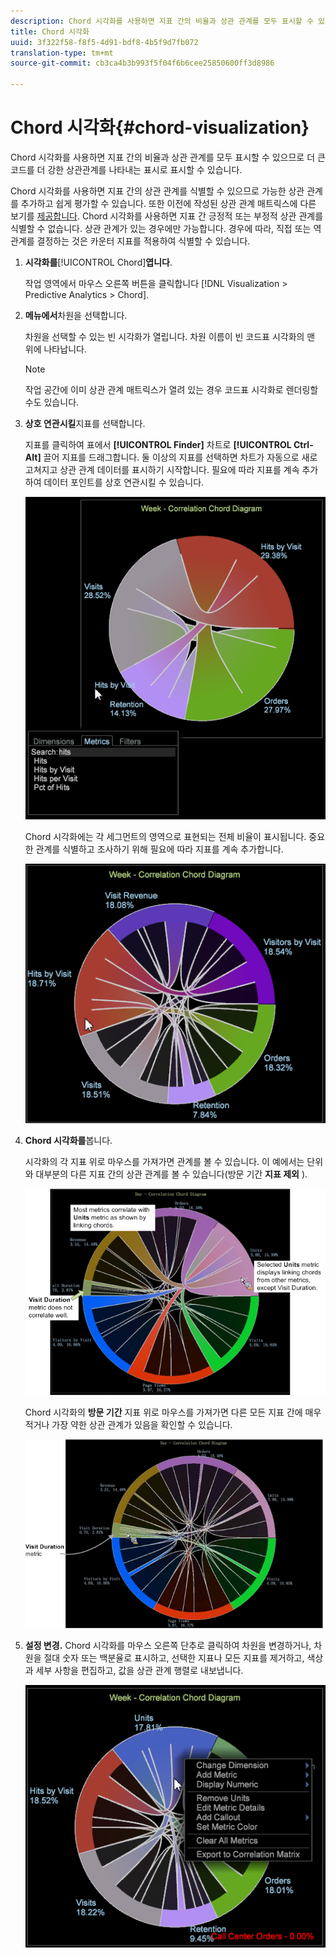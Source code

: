 ```yaml
---
description: Chord 시각화를 사용하면 지표 간의 비율과 상관 관계를 모두 표시할 수 있으므로 더 큰 코드를 더 강한 상관관계를 나타내는 표시로 표시할 수 있습니다.
title: Chord 시각화
uuid: 3f322f58-f8f5-4d91-bdf8-4b5f9d7fb072
translation-type: tm+mt
source-git-commit: cb3ca4b3b993f5f04f6b6cee25850600ff3d8986

---
```



# Chord 시각화{#chord-visualization}

Chord 시각화를 사용하면 지표 간의 비율과 상관 관계를 모두 표시할 수 있으므로 더 큰 코드를 더 강한 상관관계를 나타내는 표시로 표시할 수 있습니다.

Chord 시각화를 사용하면 지표 간의 상관 관계를 식별할 수 있으므로 가능한 상관 관계를 추가하고 쉽게 평가할 수 있습니다. 또한 이전에 작성된 상관 관계 매트릭스에 다른 보기를 [제공합니다](https://docs.adobe.com/content/help/en/data-workbench/using/client/analysis-visualizations/correlation-analysis/c-correlation-analysis.html). Chord 시각화를 사용하면 지표 간 긍정적 또는 부정적 상관 관계를 식별할 수 없습니다. 상관 관계가 있는 경우에만 가능합니다. 경우에 따라, 직접 또는 역 관계를 결정하는 것은 카운터 지표를 적용하여 식별할 수 있습니다.

1. **시각화를&#x200B;**[!UICONTROL Chord]**엽니다**.

   작업 영역에서 마우스 오른쪽 버튼을 클릭합니다 [!DNL Visualization > Predictive Analytics > Chord].

1. **메뉴에서**&#x200B;차원을 선택합니다.

   차원을 선택할 수 있는 빈 시각화가 열립니다. 차원 이름이 빈 코드표 시각화의 맨 위에 나타납니다.

   >[!NOTE]
   >
   >작업 공간에 이미 상관 관계 매트릭스가 열려 있는 경우 코드표 시각화로 렌더링할 수도 있습니다.

1. **상호 연관시킬**&#x200B;지표를 선택합니다.

   지표를 클릭하여 표에서 **[!UICONTROL Finder]** 차트로 **[!UICONTROL Ctrl-Alt]** 끌어 지표를 드래그합니다. 둘 이상의 지표를 선택하면 차트가 자동으로 새로 고쳐지고 상관 관계 데이터를 표시하기 시작합니다. 필요에 따라 지표를 계속 추가하여 데이터 포인트를 상호 연관시킬 수 있습니다.

   ![](assets/chord_drag_metric.png)

   Chord 시각화에는 각 세그먼트의 영역으로 표현되는 전체 비율이 표시됩니다. 중요한 관계를 식별하고 조사하기 위해 필요에 따라 지표를 계속 추가합니다.

   ![](assets/chord_selected.png)

1. **Chord 시각화를**&#x200B;봅니다.

   시각화의 각 지표 위로 마우스를 가져가면 관계를 볼 수 있습니다. 이 예에서는 단위와 대부분의 다른 지표 간의 상관 관계를 볼 수 있습니다(방문 기간 **지표 제외** ).

   ![](assets/chord_visualization_1.png)

   Chord 시각화의 **방문 기간** 지표 위로 마우스를 가져가면 다른 모든 지표 간에 매우 적거나 가장 약한 상관 관계가 있음을 확인할 수 있습니다.

   ![](assets/chord_visualization_2.png)

1. **설정 변경.** Chord 시각화를 마우스 오른쪽 단추로 클릭하여 차원을 변경하거나, 차원을 절대 숫자 또는 백분율로 표시하고, 선택한 지표나 모든 지표를 제거하고, 색상과 세부 사항을 편집하고, 값을 상관 관계 행렬로 내보냅니다.

   ![](assets/chord_menu.png)

